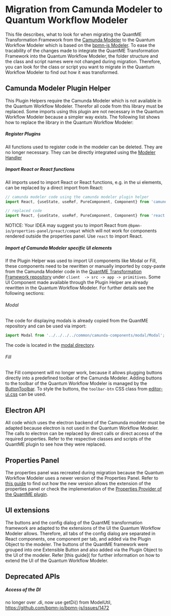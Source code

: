# Migration from Camunda Modeler to Quantum Workflow Modeler
This file describes, what to look for when migrating the QuantME Transformation Framework 
from the [Camunda Modeler](https://github.com/camunda/camunda-modeler) to the Quantum Workflow Modeler 
which is based on the [bpmn-js Modeler](https://github.com/bpmn-io/bpmn-js/). To ease the tracability of the changes made to
integrate the QuantME Transformation Framework into the Quantum Workflow Modeler, the folder structure and the class and 
script names were not changed during migration. Therefore, you can look for the class or script you want to migrate in the
Quantum Workflow Modeler to find out how it was transformed.

## Camunda Modeler Plugin Helper  
This Plugin Helpers require the Camunda Modeler which is not available in the Quantum Workflow Modeler.
Therefor all code from this library must be replaced. Some imports using this plugin are
not necessary in the Quantum Workflow Modeler because a simpler way exists. The following list shows how 
to replace the library in the Quantum Workflow Modeler:

##### Register Plugins
All functions used to register code in the modeler can be deleted. They are no longer necessary. They 
can be directly integrated using the [Modeler Handler](../../components/bpmn-q/modeler-component/editor/ModelerHandler.js)

##### Import React or React functions
All imports used to import React or React functions, e.g. in the ui elements, can be replaced by a
direct import from React:
```javascript
// camunda modeler code using the camunda modeler plugin helper
import React, {useState, useRef, PureComponent, Component} from 'camunda-modeler-plugin-helpers/react';

// replaced code
import React, {useState, useRef, PureComponent, Component} from 'react';
```
NOTICE: Your IDEA may suggest you to import React from ```@bpmn-io/properties-panel/preact/compat``` which will not work 
for components rendered outside the properties panel. Use ```react``` to import React.

##### Import of Camunda Modeler specific UI elements
If the Plugin Helper was used to import UI components like Modal or Fill, these components need to be rewritten or manually 
imported by copy-paste from the Camunda Modeler code in the [QuantME Transformation Framework repository](https://github.com/UST-QuAntiL/QuantME-TransformationFramework/tree/develop/client/src/app/primitives) under ```client 
-> src -> app -> primitives```. Some UI Component made available through the Plugin Helper are already rewritten in the Quantum
Workflow Modeler. For further details see the following sections:

###### Modal
The code for displaying modals is already copied from the QuantME repository and can be used via import:
```javascript
import Modal from '../../../../common/camunda-components/modal/Modal';
```
The code is located in the [modal directory](../../components/bpmn-q/modeler-component/editor/ui/modal).

###### Fill
The Fill component will no longer work, because it allows plugging buttons directly into a predefined toolbar of the Camunda Modeler.
Adding buttons to the toolbar of the Quantum Workflow Modeler is managed by the [ButtonToolbar](../../components/bpmn-q/modeler-component/editor/ui/ButtonToolbar.js).
To style the buttons, the ```toolbar-btn``` CSS class from [editor-ui.css](../../components/bpmn-q/modeler-component/editor/resources/styling/editor-ui.css) 
can be used.

## Electron API
All code which uses the electron backend of the Camunda modeler must be adapted because electron is not used in the Quantum
Workflow Modeler. The calls to electron can be replaced by direct calls or direct access of the required properties. Refer 
to the respective classes and scripts of the QuantME plugin to see how they were replaced.

## Properties Panel
The properties panel was recreated during migration because the Quantum Workflow Modeler uses a newer version of the Properties 
Panel. Refer to [this guide](https://github.com/bpmn-io/bpmn-js-examples/tree/master/properties-panel-extension) 
to find out how the new version allows the extension of the properties panel or check the
implementation of the [Properties Provider of the QuantME plugin](../../components/bpmn-q/modeler-component/extensions/quantme/modeling/properties-provider/QuantMEPropertiesProvider.js).

## UI extensions
The buttons and the config dialog of the QuantME transformation framework are adapted to the extensions of the UI the Quantum
Workflow Modeler allows. Therefore, all tabs of the config dialog are separated in React components, one component per tab,
and added via the Plugin Object to the modeler. The buttons of the QuantME framework were grouped into one Extensible Button
and also added via the Plugin Object to the UI of the modeler. Refer [this guide]( 
for further information on how to extend the UI of the Quantum Workflow Modeler.

## Deprecated APIs

##### Access of the DI
no longer over .di, now use getDi() from ModelUtil, https://github.com/bpmn-io/bpmn-js/issues/1472